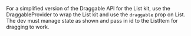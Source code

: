 For a simplified version of the Draggable API for the List kit, use the DraggableProvider to wrap the List kit and use the `draggable` prop on List. The dev must manage state as shown and pass in id to the ListItem for dragging to work.